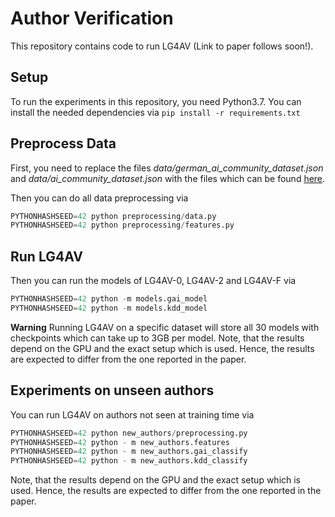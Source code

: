 # Author Verification

This repository contains code to run LG4AV (Link to paper follows soon!).

## Setup
To run the experiments in this repository, you need Python3.7.
You can install the needed dependencies via `pip install -r requirements.txt`

## Preprocess Data
First, you need to replace the files *data/german_ai_community_dataset.json* and *data/ai_community_dataset.json* with the files which can be found [here](https://zenodo.org/record/3930390).

Then you can do all data preprocessing via

```python
PYTHONHASHSEED=42 python preprocessing/data.py
PYTHONHASHSEED=42 python preprocessing/features.py
```

## Run LG4AV
Then you can run the models of LG4AV-0, LG4AV-2 and LG4AV-F via

```python
PYTHONHASHSEED=42 python -m models.gai_model
PYTHONHASHSEED=42 python -m models.kdd_model
```

**Warning** Running LG4AV on a specific dataset will store all 30 models with checkpoints which can take up to 3GB per model.
Note, that the results depend on the GPU and the exact setup which is used. Hence, the results are expected to differ from the one reported in the paper.

## Experiments on unseen authors
You can run LG4AV on authors not seen at training time via

```python
PYTHONHASHSEED=42 python new_authors/preprocessing.py
PYTHONHASHSEED=42 python - m new_authors.features
PYTHONHASHSEED=42 python - m new_authors.gai_classify
PYTHONHASHSEED=42 python - m new_authors.kdd_classify
```

Note, that the results depend on the GPU and the exact setup which is used. Hence, the results are expected to differ from the one reported in the paper.
